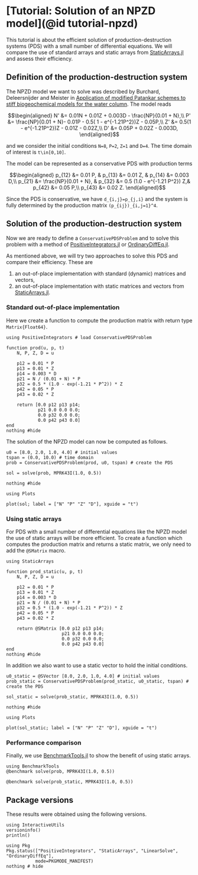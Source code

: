 # [Tutorial: Solution of an NPZD model](@id tutorial-npzd)

This tutorial is about the efficient solution of production-destruction systems (PDS) with a small number of differential equations.
We will compare the use of standard arrays and static arrays from [StaticArrays.jl](https://juliaarrays.github.io/StaticArrays.jl/stable/) and assess their efficiency.

## Definition of the production-destruction system

The NPZD model we want to solve was described by Burchard, Deleersnijder and Meister in [Application of modified Patankar schemes to stiff biogeochemical models for the water column](https://doi.org/10.1007/s10236-005-0001-x). The model reads
```math
\begin{aligned}
N' &= 0.01N + 0.01Z + 0.003D - \frac{NP}{0.01 + N},\\
P' &= \frac{NP}{0.01 + N}- 0.01P - 0.5( 1 - e^{-1.21P^2})Z - 0.05P,\\
Z' &= 0.5(1 - e^{-1.21P^2})Z - 0.01Z - 0.02Z,\\
D' &= 0.05P + 0.02Z - 0.003D,
\end{aligned}
```
and we consider the initial conditions ``N=8``, ``P=2``, ``Z=1`` and ``D=4``. The time domain of interest is ``t\in[0,10]``. 

The model can be represented as a conservative PDS with production terms
```math
\begin{aligned}
p_{12} &= 0.01 P, & p_{13} &= 0.01 Z, & p_{14} &= 0.003 D,\\
p_{21} &= \frac{NP}{0.01 + N}, & p_{32} &= 0.5  (1.0 - e^{-1.21  P^2})  Z,& p_{42} &= 0.05  P,\\
p_{43} &= 0.02  Z.
\end{aligned}
```
Since the PDS is conservative, we have ``d_{i,j}=p_{j,i}`` and the system is fully determined by the production matrix ``(p_{ij})_{i,j=1}^4``.

## Solution of the production-destruction system

Now we are ready to define a `ConservativePDSProblem` and to solve this problem with a method of [PositiveIntegrators.jl](https://github.com/SKopecz/PositiveIntegrators.jl) or [OrdinaryDiffEq.jl](https://docs.sciml.ai/OrdinaryDiffEq/stable/). 

As mentioned above, we will try two approaches to solve this PDS and compare their efficiency. These are
1. an out-of-place implementation with standard (dynamic) matrices and vectors,
2. an out-of-place implementation with static matrices and vectors from [StaticArrays.jl](https://juliaarrays.github.io/StaticArrays.jl/stable/).

### Standard out-of-place implementation

Here we create a function to compute the production matrix with return type `Matrix{Float64}`.

```@example NPZD
using PositiveIntegrators # load ConservativePDSProblem

function prod(u, p, t)
    N, P, Z, D = u

    p12 = 0.01 * P
    p13 = 0.01 * Z
    p14 = 0.003 * D
    p21 = N / (0.01 + N) * P
    p32 = 0.5 * (1.0 - exp(-1.21 * P^2)) * Z
    p42 = 0.05 * P
    p43 = 0.02 * Z

    return [0.0 p12 p13 p14;
            p21 0.0 0.0 0.0;
            0.0 p32 0.0 0.0;
            0.0 p42 p43 0.0]
end
nothing #hide
```
The solution of the NPZD model can now be computed as follows.
```@example NPZD
u0 = [8.0, 2.0, 1.0, 4.0] # initial values
tspan = (0.0, 10.0) # time domain
prob = ConservativePDSProblem(prod, u0, tspan) # create the PDS

sol = solve(prob, MPRK43I(1.0, 0.5))

nothing #hide
```
```@example NPZD
using Plots

plot(sol; label = ["N" "P" "Z" "D"], xguide = "t")
```

### Using static arrays
For PDS with a small number of differential equations like the NPZD model the use of static arrays will be more efficient. To create a function which computes the production matrix and returns a static matrix, we only need to add the `@SMatrix` macro.

```@example NPZD
using StaticArrays

function prod_static(u, p, t)
    N, P, Z, D = u

    p12 = 0.01 * P
    p13 = 0.01 * Z
    p14 = 0.003 * D
    p21 = N / (0.01 + N) * P
    p32 = 0.5 * (1.0 - exp(-1.21 * P^2)) * Z
    p42 = 0.05 * P
    p43 = 0.02 * Z

    return @SMatrix [0.0 p12 p13 p14;
                     p21 0.0 0.0 0.0;
                     0.0 p32 0.0 0.0;
                     0.0 p42 p43 0.0]
end
nothing #hide
```
In addition we also want to use a static vector to hold the initial conditions.
```@example NPZD
u0_static = @SVector [8.0, 2.0, 1.0, 4.0] # initial values
prob_static = ConservativePDSProblem(prod_static, u0_static, tspan) # create the PDS

sol_static = solve(prob_static, MPRK43I(1.0, 0.5))

nothing #hide
```
```@example NPZD
using Plots

plot(sol_static; label = ["N" "P" "Z" "D"], xguide = "t")
```
### Performance comparison

Finally, we use [BenchmarkTools.jl](https://github.com/JuliaCI/BenchmarkTools.jl)
to show the benefit of using static arrays.

```@example NPZD
using BenchmarkTools
@benchmark solve(prob, MPRK43I(1.0, 0.5))
```

```@example NPZD
@benchmark solve(prob_static, MPRK43I(1.0, 0.5))
```

## Package versions

These results were obtained using the following versions.
```@example NPZD
using InteractiveUtils
versioninfo()
println()

using Pkg
Pkg.status(["PositiveIntegrators", "StaticArrays", "LinearSolve", "OrdinaryDiffEq"],
           mode=PKGMODE_MANIFEST)
nothing # hide
```

